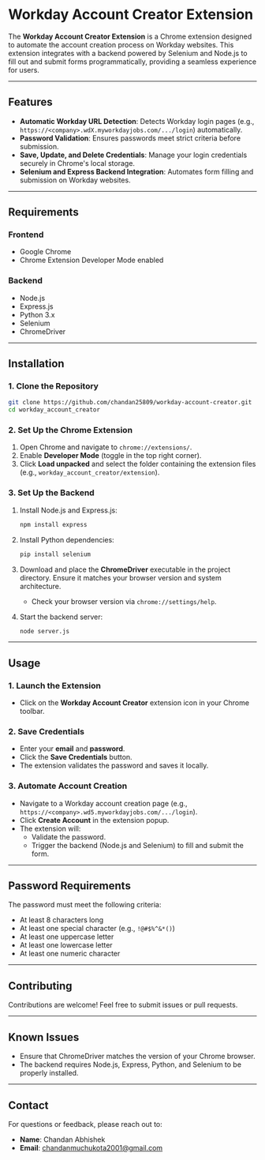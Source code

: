 
# **Workday Account Creator Extension**

The **Workday Account Creator Extension** is a Chrome extension designed to automate the account creation process on Workday websites. This extension integrates with a backend powered by Selenium and Node.js to fill out and submit forms programmatically, providing a seamless experience for users.

---

## **Features**
- **Automatic Workday URL Detection**: Detects Workday login pages (e.g., `https://<company>.wdX.myworkdayjobs.com/.../login`) automatically.
- **Password Validation**: Ensures passwords meet strict criteria before submission.
- **Save, Update, and Delete Credentials**: Manage your login credentials securely in Chrome's local storage.
- **Selenium and Express Backend Integration**: Automates form filling and submission on Workday websites.

---

## **Requirements**
### **Frontend**
- Google Chrome
- Chrome Extension Developer Mode enabled

### **Backend**
- Node.js
- Express.js
- Python 3.x
- Selenium
- ChromeDriver

---

## **Installation**

### **1. Clone the Repository**
```bash
git clone https://github.com/chandan25809/workday-account-creator.git
cd workday_account_creator
```

### **2. Set Up the Chrome Extension**
1. Open Chrome and navigate to `chrome://extensions/`.
2. Enable **Developer Mode** (toggle in the top right corner).
3. Click **Load unpacked** and select the folder containing the extension files (e.g., `workday_account_creator/extension`).

### **3. Set Up the Backend**
1. Install Node.js and Express.js:
   ```bash
   npm install express
   ```
2. Install Python dependencies:
   ```bash
   pip install selenium
   ```
3. Download and place the **ChromeDriver** executable in the project directory. Ensure it matches your browser version and system architecture.
   - Check your browser version via `chrome://settings/help`.

4. Start the backend server:
   ```bash
   node server.js
   ```

---

## **Usage**

### **1. Launch the Extension**
- Click on the **Workday Account Creator** extension icon in your Chrome toolbar.

### **2. Save Credentials**
- Enter your **email** and **password**.
- Click the **Save Credentials** button.
- The extension validates the password and saves it locally.

### **3. Automate Account Creation**
- Navigate to a Workday account creation page (e.g., `https://<company>.wd5.myworkdayjobs.com/.../login`).
- Click **Create Account** in the extension popup.
- The extension will:
  - Validate the password.
  - Trigger the backend (Node.js and Selenium) to fill and submit the form.


---

## **Password Requirements**
The password must meet the following criteria:
- At least 8 characters long
- At least one special character (e.g., `!@#$%^&*()`)
- At least one uppercase letter
- At least one lowercase letter
- At least one numeric character

---

## **Contributing**
Contributions are welcome! Feel free to submit issues or pull requests.

---

## **Known Issues**
- Ensure that ChromeDriver matches the version of your Chrome browser.
- The backend requires Node.js, Express, Python, and Selenium to be properly installed.

---

## **Contact**
For questions or feedback, please reach out to:

- **Name**: Chandan Abhishek
- **Email**: chandanmuchukota2001@gmail.com

